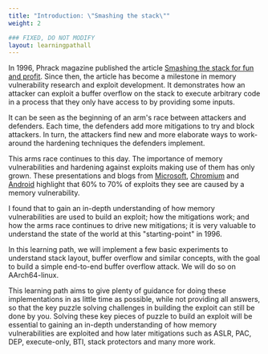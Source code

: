 ```yaml
---
title: "Introduction: \"Smashing the stack\""
weight: 2

### FIXED, DO NOT MODIFY
layout: learningpathall
---
```


In 1996, Phrack magazine published the article
[Smashing the stack for fun and profit](http://phrack.org/issues/49/14.html#article).
Since then, the article has become a milestone in memory vulnerability research
and exploit development. It demonstrates how an attacker can exploit a buffer
overflow on the stack to execute arbitrary code in a process that they only have
access to by providing some inputs.

It can be seen as the beginning of an arm's race between attackers and
defenders. Each time, the defenders add more mitigations to try and block
attackers. In turn, the attackers find new and more elaborate ways to
work-around the hardening techniques the defenders implement.

This arms race continues to this day. The importance of memory vulnerabilities
and hardening against exploits making use of them has only grown. These
presentations and blogs from
[Microsoft](https://youtu.be/PjbGojjnBZQ?si=oCHCa0SHgaSNr6Gr&t=836),
[Chromium](https://www.chromium.org/Home/chromium-security/memory-safety/) and
[Android](https://security.googleblog.com/2021/01/data-driven-security-hardening-in.html)
highlight that 60% to 70% of exploits they see are caused by a memory
vulnerability.

I found that to gain an in-depth understanding of how memory vulnerabilities are
used to build an exploit; how the mitigations work; and how the arms race
continues to drive new mitigations; it is very valuable to understand the state
of the world at this "starting-point" in 1996.

In this learning path, we will implement a few basic experiments to understand
stack layout, buffer overflow and similar concepts, with the goal to build a
simple end-to-end buffer overflow attack. We will do so on AArch64-linux.

This learning path aims to give plenty of guidance for doing these
implementations in as little time as possible, while not providing all answers,
so that the key puzzle solving challenges in building the exploit can still be
done by you. Solving these key pieces of puzzle to build an exploit will be
essential to gaining an in-depth understanding of how memory vulnerabilities are
exploited and how later mitigations such as ASLR, PAC, DEP, execute-only, BTI,
stack protectors and many more work.
